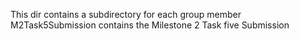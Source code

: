   This dir contains a subdirectory for each group member
  M2Task5Submission contains the Milestone 2 Task five Submission
